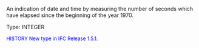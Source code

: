 ﻿An indication of date and time by measuring the number of seconds which have elapsed since the beginning of the year 1970.

Type: INTEGER

> <font size="-1" color="#0000FF">
  HISTORY New type in IFC Release 1.5.1.
</font>